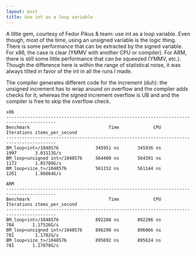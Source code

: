 ```yaml
---
layout: post
title: Use int as a loop variable
---
```


A little gem, courtesy of Fedor Pikus & team: use int as a loop variable. Even though, most of the time, using an unsigned variable is the logic thing. There is some performance that can be extracted by the signed variable. For x86, the case is clear (YMMV with another CPU or compiler). For ARM, there is still some little performance that can be squeezed (YMMV, etc.). Though the difference here is within the range of statistical noise, it was always tilted in favor of the int in all the runs I made.

The compiler generates different code for the increment (duh): the unsigned increment has to wrap around on overflow and the compiler adds checks for it; whereas the signed increment overflow is UB and and the compiler is free to skip the overflow check.


```
x86
-----------------------------------------------------------------------------------------
Benchmark                              Time             CPU   Iterations items_per_second
-----------------------------------------------------------------------------------------
BM_loop<int>/1048576              345951 ns       345936 ns         1997       3.03113G/s
BM_loop<unsigned int>/1048576     564400 ns       564391 ns         1172       1.85789G/s
BM_loop<size_t>/1048576           561152 ns       561144 ns         1261       1.86864G/s

ARM
-----------------------------------------------------------------------------------------
Benchmark                              Time             CPU   Iterations items_per_second
-----------------------------------------------------------------------------------------
BM_loop<int>/1048576              892288 ns       892206 ns          784       1.17526G/s
BM_loop<unsigned int>/1048576     896298 ns       896066 ns          781        1.1702G/s
BM_loop<size_t>/1048576           895692 ns       895624 ns          781       1.17078G/s

```


